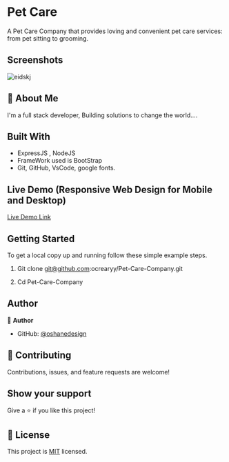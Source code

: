 # Pet Care
A Pet Care Company that provides loving and convenient pet care services: from pet sitting to grooming.


## Screenshots

![eidskj](https://user-images.githubusercontent.com/40554384/181345500-ae0df80f-2863-43a8-aecc-2a17435173a7.png)



## 🚀 About Me
I'm a full stack developer, Building solutions to change the world....


## Built With

- ExpressJS , NodeJS
- FrameWork used is BootStrap
- Git, GitHub, VsCode, google fonts.

## Live Demo (Responsive Web Design for Mobile and Desktop)

[Live Demo Link](https://protected-crag-36092.herokuapp.com/)


## Getting Started

To get a local copy up and running follow these simple example steps.

1. Git clone git@github.com:ocrearyy/Pet-Care-Company.git

2. Cd Pet-Care-Company


## Author

👤 **Author**

- GitHub: [@oshanedesign](https://github.com/ocrearyy)


## 🤝 Contributing

Contributions, issues, and feature requests are welcome!


## Show your support

Give a ⭐️ if you like this project!


## 📝 License

This project is [MIT](./MIT.md) licensed.




